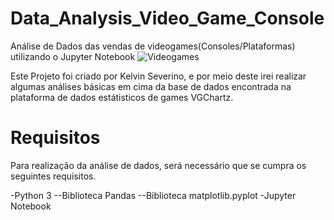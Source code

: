 # Data_Analysis_Video_Game_Console
Análise de Dados das vendas de videogames(Consoles/Plataformas) utilizando o Jupyter Notebook
             ![Videogames](https://englishonme.files.wordpress.com/2015/12/video-games-tecbit.jpg?w=640)

Este Projeto foi criado por Kelvin Severino, e por meio deste irei realizar algumas análises básicas em cima da base de dados encontrada na plataforma de dados estátisticos de games VGChartz.

# Requisitos
Para realização da análise de dados, será necessário que se cumpra os seguintes requisitos.

-Python 3
--Biblioteca Pandas
--Biblioteca matplotlib.pyplot 
-Jupyter Notebook

